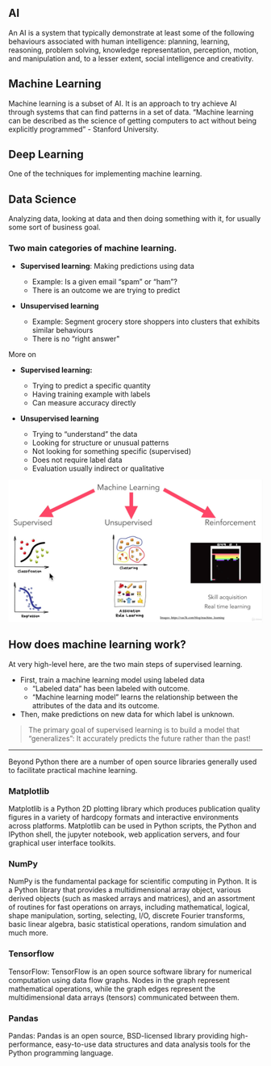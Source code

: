 ## AI

An AI is a system that typically demonstrate at least some of the following behaviours associated with human intelligence: planning, learning, reasoning, problem solving, knowledge representation, perception, motion, and manipulation and, to a lesser extent, social intelligence and creativity.

## Machine Learning

Machine learning is a subset of AI. It is an approach to try achieve AI through systems that can find patterns in a set of data. “Machine learning can be described as the science of getting computers to act without being explicitly programmed” - Stanford University.

## Deep Learning

One of the techniques for implementing machine learning.

## Data Science

Analyzing data, looking at data and then doing something with it, for usually some sort of business goal.

### Two main categories of machine learning.

- **Supervised learning**: Making predictions using data

  - Example: Is a given email “spam” or “ham”?
  - There is an outcome we are trying to predict

- **Unsupervised learning**
  - Example: Segment grocery store shoppers into clusters that exhibits similar behaviours
  - There is no “right answer"

More on

- **Supervised learning:**

  - Trying to predict a specific quantity
  - Having training example with labels
  - Can measure accuracy directly

- **Unsupervised learning**

  - Trying to “understand” the data
  - Looking for structure or unusual patterns
  - Not looking for something specific (supervised)
  - Does not require label data
  - Evaluation usually indirect or qualitative
  
![](https://raw.githubusercontent.com/manjillama/machine-learning-101/master/images/ml-categories.png)

## How does machine learning work?

At very high-level here, are the two main steps of supervised learning.

- First, train a machine learning model using labeled data
  - “Labeled data” has been labeled with outcome.
  - “Machine learning model” learns the relationship between the attributes of the data and its outcome.
- Then, make predictions on new data for which label is unknown.

> The primary goal of supervised learning is to build a model that “generalizes”: It accurately predicts the future rather than the past!

---

Beyond Python there are a number of open source libraries generally used to facilitate practical machine learning.

### Matplotlib

Matplotlib is a Python 2D plotting library which produces publication quality figures in a variety of hardcopy formats and interactive environments across platforms. Matplotlib can be used in Python scripts, the Python and IPython shell, the jupyter notebook, web application servers, and four graphical user interface toolkits.

### NumPy
NumPy is the fundamental package for scientific computing in Python. It is a Python library that provides a multidimensional array object, various derived objects (such as masked arrays and matrices), and an assortment of routines for fast operations on arrays, including mathematical, logical, shape manipulation, sorting, selecting, I/O, discrete Fourier transforms, basic linear algebra, basic statistical operations, random simulation and much more.

### Tensorflow
TensorFlow: TensorFlow is an open source software library for numerical computation using data flow graphs. Nodes in the graph represent mathematical operations, while the graph edges represent the multidimensional data arrays (tensors) communicated between them.

### Pandas
Pandas: Pandas is an open source, BSD-licensed library providing high-performance, easy-to-use data structures and data analysis tools for the Python programming language.

